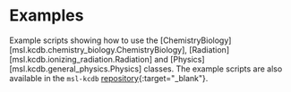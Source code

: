 # Examples

Example scripts showing how to use the [ChemistryBiology][msl.kcdb.chemistry_biology.ChemistryBiology], [Radiation][msl.kcdb.ionizing_radiation.Radiation] and [Physics][msl.kcdb.general_physics.Physics] classes. The example scripts are also available in the `msl-kcdb` [repository](https://github.com/MSLNZ/msl-kcdb/tree/main/examples){:target="_blank"}.
